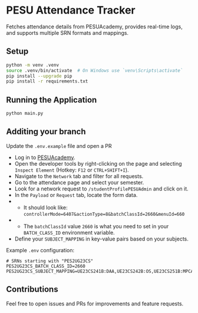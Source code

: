 # PESU Attendance Tracker

Fetches attendance details from PESUAcademy, provides real-time logs, and supports multiple SRN formats and mappings.

## Setup

```sh
python -m venv .venv
source .venv/bin/activate  # On Windows use `venv\Scripts\activate`
pip install --upgrade pip
pip install -r requirements.txt
```

## Running the Application

```sh
python main.py
```

## Additing your branch

Update the `.env.example` file and open a PR

- Log in to [PESUAcademy](https://www.pesuacademy.com/Academy/s/studentProfilePESU).
- Open the developer tools by right-clicking on the page and selecting `Inspect Element` (Hotkey: `F12` or `CTRL+SHIFT+I`).
- Navigate to the `Network` tab and filter for all requests.
- Go to the attendance page and select your semester.
- Look for a network request to `/studentProfilePESUAdmin` and click on it.
- In the `Payload` or `Request` tab, locate the form data. 
- - It should look like: `controllerMode=6407&actionType=8&batchClassId=2660&menuId=660`
- - The `batchClassId` value `2660` is what you need to set in your `BATCH_CLASS_ID` environment variable.
- Define your `SUBJECT_MAPPING` in key-value pairs based on your subjects.

Example `.env` configuration:
```
# SRNs starting with "PES2UG23CS"
PES2UG23CS_BATCH_CLASS_ID=2660
PES2UG23CS_SUBJECT_MAPPING=UE23CS241B:DAA,UE23CS242B:OS,UE23CS251B:MPCA,UE23CS252B:CN,UE23MA241B:LA,UZ23UZ221B:CIE
```

## Contributions

Feel free to open issues and PRs for improvements and feature requests.
